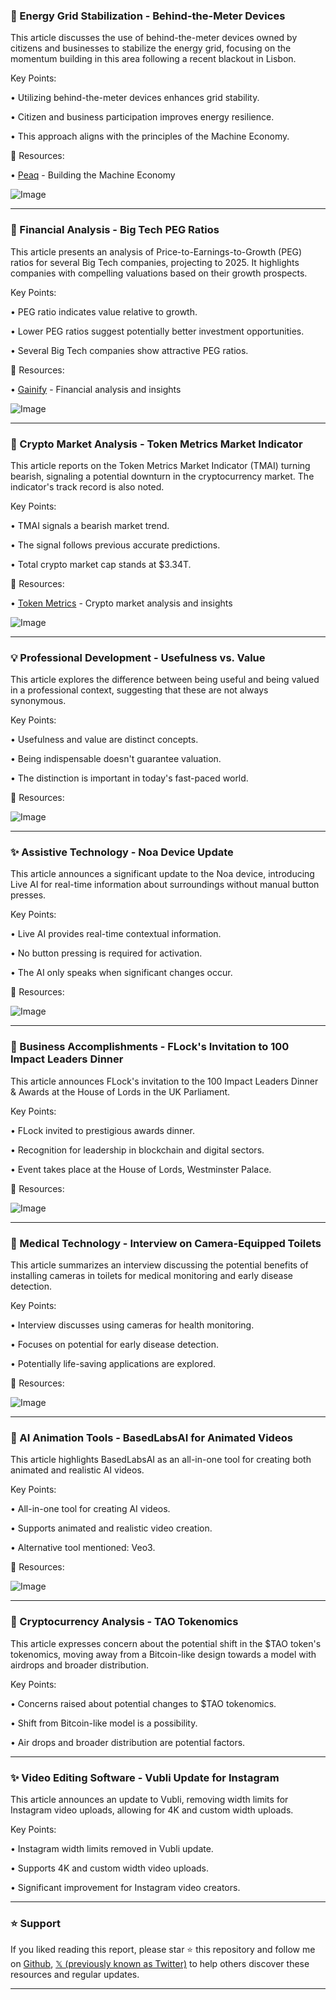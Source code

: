 ### 🤖 Energy Grid Stabilization - Behind-the-Meter Devices

This article discusses the use of behind-the-meter devices owned by citizens and businesses to stabilize the energy grid, focusing on the momentum building in this area following a recent blackout in Lisbon.

Key Points:

•  Utilizing behind-the-meter devices enhances grid stability.


•  Citizen and business participation improves energy resilience.


•  This approach aligns with the principles of the Machine Economy.



🔗 Resources:

• [Peaq](https://x.com/peaq) - Building the Machine Economy

![Image](https://pbs.twimg.com/media/Gsa7K6yXQAAXARi?format=jpg&name=small)


---
### 🚀 Financial Analysis - Big Tech PEG Ratios

This article presents an analysis of Price-to-Earnings-to-Growth (PEG) ratios for several Big Tech companies, projecting to 2025.  It highlights companies with compelling valuations based on their growth prospects.

Key Points:

•  PEG ratio indicates value relative to growth.


•  Lower PEG ratios suggest potentially better investment opportunities.


•  Several Big Tech companies show attractive PEG ratios.



🔗 Resources:

• [Gainify](https://x.com/gainify_io) - Financial analysis and insights

![Image](https://pbs.twimg.com/media/Gsb_rk8XkAAmU8K?format=jpg&name=small)


---
### 🤖 Crypto Market Analysis - Token Metrics Market Indicator

This article reports on the Token Metrics Market Indicator (TMAI) turning bearish, signaling a potential downturn in the cryptocurrency market.  The indicator's track record is also noted.

Key Points:

•  TMAI signals a bearish market trend.


•  The signal follows previous accurate predictions.


•  Total crypto market cap stands at $3.34T.



🔗 Resources:

• [Token Metrics](https://x.com/tokenmetricsinc) - Crypto market analysis and insights

![Image](https://pbs.twimg.com/media/Gsb9u3cWEAAwfms?format=jpg&name=small)


---
### 💡 Professional Development - Usefulness vs. Value

This article explores the difference between being useful and being valued in a professional context, suggesting that these are not always synonymous.

Key Points:

•  Usefulness and value are distinct concepts.


•  Being indispensable doesn't guarantee valuation.


•  The distinction is important in today's fast-paced world.


🔗 Resources:

![Image](https://pbs.twimg.com/media/Gsb-rxcXwAAg2Im?format=jpg&name=small)


---
### ✨ Assistive Technology - Noa Device Update

This article announces a significant update to the Noa device, introducing Live AI for real-time information about surroundings without manual button presses.

Key Points:

•  Live AI provides real-time contextual information.


•  No button pressing is required for activation.


•  The AI only speaks when significant changes occur.



🔗 Resources:

![Image](https://pbs.twimg.com/ext_tw_video_thumb/1929463287504076800/pu/img/nVcBpbSkHx_i8zYO.jpg)


---
### 🚀 Business Accomplishments - FLock's Invitation to 100 Impact Leaders Dinner

This article announces FLock's invitation to the 100 Impact Leaders Dinner & Awards at the House of Lords in the UK Parliament.

Key Points:

•  FLock invited to prestigious awards dinner.


•  Recognition for leadership in blockchain and digital sectors.


•  Event takes place at the House of Lords, Westminster Palace.



🔗 Resources:

![Image](https://pbs.twimg.com/media/GsbFnGdagAAotIJ?format=jpg&name=small)


---
### 🤖 Medical Technology - Interview on Camera-Equipped Toilets

This article summarizes an interview discussing the potential benefits of installing cameras in toilets for medical monitoring and early disease detection.

Key Points:

•  Interview discusses using cameras for health monitoring.


•  Focuses on potential for early disease detection.


•  Potentially life-saving applications are explored.


🔗 Resources:

![Image](https://pbs.twimg.com/amplify_video_thumb/1929424794329759744/img/lT-dHAqDhBUtT6m5.jpg)


---
### 🚀 AI Animation Tools - BasedLabsAI for Animated Videos

This article highlights BasedLabsAI as an all-in-one tool for creating both animated and realistic AI videos.

Key Points:

•  All-in-one tool for creating AI videos.


•  Supports animated and realistic video creation.


•  Alternative tool mentioned: Veo3.



🔗 Resources:

![Image](https://pbs.twimg.com/amplify_video_thumb/1929452635771547648/img/Sb-C63EBlU5m-qwV.jpg)


---
### 🤖 Cryptocurrency Analysis - TAO Tokenomics

This article expresses concern about the potential shift in the $TAO token's tokenomics, moving away from a Bitcoin-like design towards a model with airdrops and broader distribution.

Key Points:

•  Concerns raised about potential changes to $TAO tokenomics.


•  Shift from Bitcoin-like model is a possibility.


•  Air drops and broader distribution are potential factors.



---
### ✨ Video Editing Software - Vubli Update for Instagram

This article announces an update to Vubli, removing width limits for Instagram video uploads, allowing for 4K and custom width uploads.

Key Points:

•  Instagram width limits removed in Vubli update.


•  Supports 4K and custom width video uploads.


•  Significant improvement for Instagram video creators.


---

### ⭐️ Support

If you liked reading this report, please star ⭐️ this repository and follow me on [Github](https://github.com/Drix10), [𝕏 (previously known as Twitter)](https://x.com/DRIX_10_) to help others discover these resources and regular updates.

---